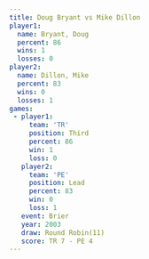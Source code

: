 ```yaml
---
title: Doug Bryant vs Mike Dillon
player1:            
  name: Bryant, Doug
  percent: 86       
  wins: 1           
  losses: 0         
player2:            
  name: Dillon, Mike
  percent: 83       
  wins: 0           
  losses: 1         
games:
 - player1:         
     team: 'TR'     
     position: Third
     percent: 86    
     win: 1         
     loss: 0        
   player2:        
     team: 'PE'    
     position: Lead
     percent: 83   
     win: 0        
     loss: 1       
   event: Brier         
   year: 2003           
   draw: Round Robin(11)
   score: TR 7 - PE 4   
---
```

